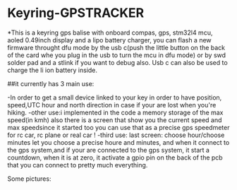 # Keyring-GPSTRACKER

*This is a keyring gps balise with onboard compas, gps, stm32l4 mcu, aoled 0.49inch display and a lipo battery charger,
you can flash a new firmware throught dfu mode by the usb c(push the little button on the back of the card whe you plug in the usb to turn the mcu in dfu mode) or by swd solder pad and a stlink if you want to debug also.
Usb c can also be used to charge the li ion battery inside.

##it currently has 3 main use: 

-In order to get a small device linked to your key in order to have position, speed,UTC hour and north direction in case if your are lost when you're hiking.
-other use:i implemented in the code a memory storage of the max speed(in kmh) also there is a screen that show you the current speed and max speedsince it started too you can use that as a precise gps speedmeter for rc car, rc plane or real car !
-third use: last screen: choose hour/choose minutes let you choose a precise houre and minutes, and when it connect to the gps system,and if your are connected to the gps system, it start a countdown, when it is at zero, it activate a gpio pin on the back of the pcb that you can connect to pretty much everything.

Some pictures:

